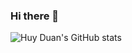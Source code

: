 ### Hi there 👋

![Huy Duan's GitHub stats](https://github-readme-stats.vercel.app/api?username=DuanTranHuy&theme=dark&show_icons=true)
<!--
**DuanTranHuy/duantranhuy** is a ✨ _special_ ✨ repository because its `README.md` (this file) appears on your GitHub profile.

Here are some ideas to get you started:

- 🔭 I’m currently working on ...
- 🌱 I’m currently learning ...
- 👯 I’m looking to collaborate on ...
- 🤔 I’m looking for help with ...
- 💬 Ask me about ...
- 📫 How to reach me: ...
- 😄 Pronouns: ...
- ⚡ Fun fact: ...
-->
